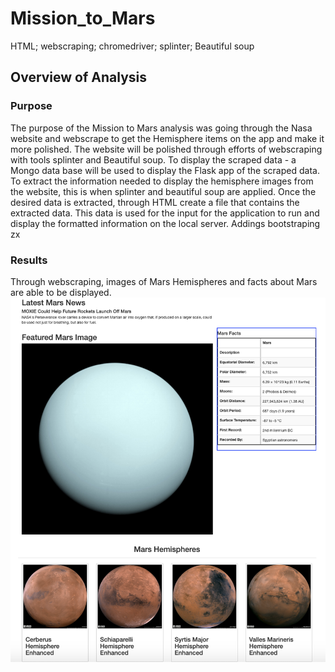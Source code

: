 # Mission_to_Mars
HTML; webscraping; chromedriver; splinter; Beautiful soup

## Overview of Analysis

### Purpose
The purpose of the Mission to Mars analysis was going through the Nasa website and webscrape to get the Hemisphere items on the app and make it more polished. The website will be polished through efforts of webscraping with tools splinter and Beautiful soup. To display the scraped data - a Mongo data base will be used to display the Flask app of the scraped data. To extract the information needed to display the hemisphere images from the website, this is when splinter and beautiful soup are applied. Once the desired data is extracted, through HTML create a file that contains the extracted data. This data is used for the input for the application to run and display the formatted information on the local server. Addings bootstraping zx

### Results
Through webscraping, images of Mars Hemispheres and facts about Mars are able to be displayed. 
![styled_app](template/styled_app.png)
